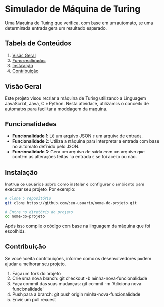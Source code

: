 
# Simulador de Máquina de Turing

Uma Maquina de Turing que verifica, com base em um automato, se uma determinada entrada gera um resultado esperado.

## Tabela de Conteúdos

1. [Visão Geral](#visão-geral)
2. [Funcionalidades](#funcionalidades)
3. [Instalação](#instalação)
4. [Contribuição](#contribuição)

## Visão Geral

Este projeto visou recriar a máquina de Turing utilizando a Linguagem JavaScript, Java, C e Python. Nesta atividade, utilizamos o conceito de automatos para facilitar a modelagem da máquina.

## Funcionalidades

- **Funcionalidade 1**: Lê um arquivo JSON e um arquivo de entrada.
- **Funcionalidade 2**: Utiliza a máquina para interpretar a entrada com base no automato definido pelo JSON.
- **Funcionalidade 3**: Gera um arquivo de saída com um arquivo que contém as alterações feitas na entrada e se foi aceito ou não.

## Instalação

Instrua os usuários sobre como instalar e configurar o ambiente para executar seu projeto. Por exemplo:

```bash
# Clone o repositório
git clone https://github.com/seu-usuario/nome-do-projeto.git

# Entre no diretório do projeto
cd nome-do-projeto
```

Após isso compile o código com base na linguagem da máquina que foi escolhida.

## Contribuição
Se você aceita contribuições, informe como os desenvolvedores podem ajudar a melhorar seu projeto.

1. Faça um fork do projeto
2. Crie uma nova branch: git checkout -b minha-nova-funcionalidade
3. Faça commit das suas mudanças: git commit -m 'Adiciona nova funcionalidade'
4. Push para a branch: git push origin minha-nova-funcionalidade
5. Envie um pull request
